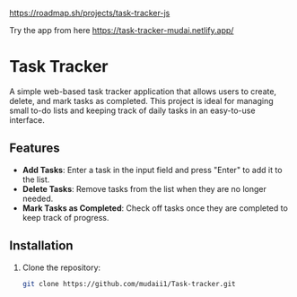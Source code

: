 https://roadmap.sh/projects/task-tracker-js

Try the app from here
https://task-tracker-mudai.netlify.app/

# Task Tracker

A simple web-based task tracker application that allows users to create, delete, and mark tasks as completed. This project is ideal for managing small to-do lists and keeping track of daily tasks in an easy-to-use interface.

## Features

- **Add Tasks**: Enter a task in the input field and press "Enter" to add it to the list.
- **Delete Tasks**: Remove tasks from the list when they are no longer needed.
- **Mark Tasks as Completed**: Check off tasks once they are completed to keep track of progress.

## Installation

1. Clone the repository:
   ```bash
   git clone https://github.com/mudaii1/Task-tracker.git
   ```
